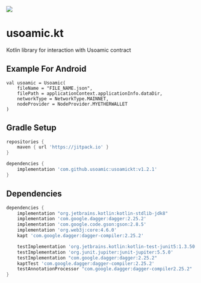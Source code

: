 [![](https://jitpack.io/v/usoamic/usoamickt.svg)](https://jitpack.io/#usoamic/usoamickt)
# usoamic.kt

Kotlin library for interaction with Usoamic contract

## Example For Android
```
val usoamic = Usoamic(
    fileName = "FILE_NAME.json",
    filePath = applicationContext.applicationInfo.dataDir,
    networkType = NetworkType.MAINNET,
    nodeProvider = NodeProvider.MYETHERWALLET
)
```

## Gradle Setup
```gradle
repositories {
    maven { url 'https://jitpack.io' }
}

dependencies {
    implementation 'com.github.usoamic:usoamickt:v1.2.1'
}
```

## Dependencies
```gradle
dependencies {
    implementation "org.jetbrains.kotlin:kotlin-stdlib-jdk8"
    implementation 'com.google.dagger:dagger:2.25.2'
    implementation 'com.google.code.gson:gson:2.8.5'
    implementation 'org.web3j:core:4.6.0'
    kapt 'com.google.dagger:dagger-compiler:2.25.2'

    testImplementation 'org.jetbrains.kotlin:kotlin-test-junit5:1.3.50'
    testImplementation 'org.junit.jupiter:junit-jupiter:5.5.0'
    testImplementation "com.google.dagger:dagger:2.25.2"
    kaptTest 'com.google.dagger:dagger-compiler:2.25.2'
    testAnnotationProcessor "com.google.dagger:dagger-compiler2.25.2"
}
```
